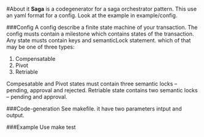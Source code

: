 #About it
<b>Saga</b> is a codegenerator for a saga orchestrator pattern. This use an yaml format for a config. Look at the example in example/config.

###Config
A config describe a finite state machine of your transaction.
The config musts contain a milestone which contains states of the transaction.
Any state musts contain keys and semanticLock statement.
which of that may be one of three types:
1. Compensatable 
2. Pivot
3. Retriable

Compesatable and Pivot states must contain three semantic locks – pending, approval and rejected.
Retriable state contains two semantic locks – pending and approval. 

###Code-generation 
See makefile.
it have two parameters intput and output.


###Example
Use make test